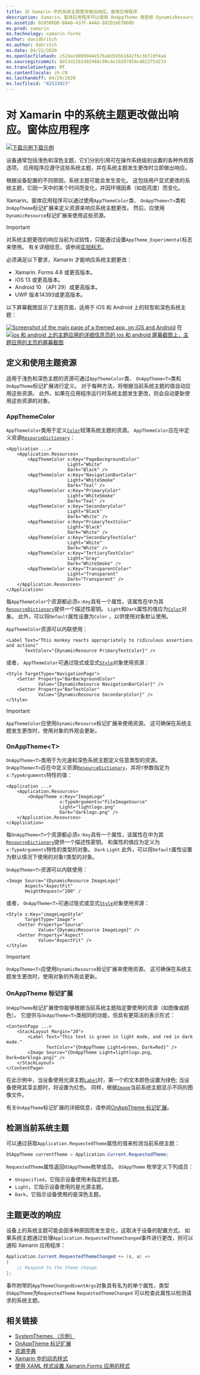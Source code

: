 ```yaml
---
title: 对 Xamarin 中的系统主题更改做出响应。窗体应用程序
description: Xamarin。窗体应用程序可以使用 OnAppTheme 类型和 DynamicResource 标记扩展对操作系统主题更改做出响应。
ms.assetid: D10506DD-BAA0-437F-A4AD-882D16E7B60D
ms.prod: xamarin
ms.technology: xamarin-forms
author: davidbritch
ms.author: dabritch
ms.date: 04/22/2020
ms.openlocfilehash: c524ac0809044e576a8d56561642f6c3bf2df4a4
ms.sourcegitcommit: 8d13d2262d02468c99c4e18207d50cd82275d233
ms.translationtype: MT
ms.contentlocale: zh-CN
ms.lasthandoff: 04/29/2020
ms.locfileid: "82533023"
---
```

# <a name="respond-to-system-theme-changes-in-xamarinforms-applications"></a>对 Xamarin 中的系统主题更改做出响应。窗体应用程序

[![下载示例](~/media/shared/download.png)下载示例](https://docs.microsoft.com/samples/xamarin/xamarin-forms-samples/userinterface-systemthemesdemo/)

设备通常包括浅色和深色主题，它们分别引用可在操作系统级别设置的各种外观首选项。 应用程序应遵守这些系统主题，并在系统主题发生更改时立即做出响应。

根据设备配置的不同原因，系统主题可能会发生变化。 这包括用户显式更改的系统主题，它因一天中的某个时间而变化，并因环境因素（如低亮度）而变化。

Xamarin。窗体应用程序可以通过使用`AppThemeColor`类、 `OnAppTheme<T>`类和`OnAppTheme`标记扩展来定义资源来响应系统主题更改。 然后，应使用`DynamicResource`标记扩展来使用这些资源。

> [!IMPORTANT]
> 对系统主题更改的响应当前为试验性，只能通过设置`AppTheme_Experimental`标志来使用。 有关详细信息，请参阅[实验标志](~/xamarin-forms/internals/experimental-flags.md)。

必须满足以下要求，Xamarin 才能响应系统主题更改：

- Xamarin. Forms 4.6 或更高版本。
- iOS 13 或更高版本。
- Android 10 （API 29）或更高版本。
- UWP 版本14393或更高版本。

以下屏幕截图显示了主题页面，适用于 iOS 和 Android 上的轻型和深色系统主题：

[![Screenshot of the main page of a themed app, on iOS and Android](system-theme-changes-images/main-page-both-themes.png "主题应用的主页")](system-theme-changes-images/main-page-both-themes-large.png#lightbox "主题应用的主页")
在[![ios 和 android 上的主题应用的详细信息页](system-theme-changes-images/detail-page-both-themes.png "主题应用的详细信息页")的 ios 和 android 屏幕截图上，主题应用的主页的屏幕截图](system-theme-changes-images/detail-page-both-themes-large.png#lightbox "主题应用的详细信息页")

## <a name="define-and-consume-theme-resources"></a>定义和使用主题资源

适用于浅色和深色主题的资源可通过`AppThemeColor`类、 `OnAppTheme<T>`类和`OnAppTheme`标记扩展进行定义。 对于每种方法，将根据当前系统主题的值自动应用这些资源。 此外，如果在应用程序运行时系统主题发生更改，则会自动更新使用这些资源的对象。

### <a name="appthemecolor"></a>AppThemeColor

`AppThemeColor`类用于定义[`Color`](xref:Xamarin.Forms.Color)轻薄系统主题的资源。 `AppThemeColor`应在中定义资源[`ResourceDictionary`](xref:Xamarin.Forms.ResourceDictionary)：

```xaml
<Application ...>
    <Application.Resources>
        <AppThemeColor x:Key="PageBackgroundColor"
                       Light="White"
                       Dark="Black" />
        <AppThemeColor x:Key="NavigationBarColor"
                       Light="WhiteSmoke"
                       Dark="Teal" />
        <AppThemeColor x:Key="PrimaryColor"
                       Light="WhiteSmoke"
                       Dark="Teal" />
        <AppThemeColor x:Key="SecondaryColor"
                       Light="Black"
                       Dark="White" />
        <AppThemeColor x:Key="PrimaryTextColor"
                       Light="Black"
                       Dark="White" />
        <AppThemeColor x:Key="SecondaryTextColor"
                       Light="White"
                       Dark="White" />
        <AppThemeColor x:Key="TertiaryTextColor"
                       Light="Gray"
                       Dark="WhiteSmoke" />
        <AppThemeColor x:Key="TransparentColor"
                       Light="Transparent"
                       Dark="Transparent" />
    </Application.Resources>
</Application>
```

每`AppThemeColor`个资源都必须`x:Key`具有一个属性，该属性在中为其[`ResourceDictionary`](xref:Xamarin.Forms.ResourceDictionary)提供一个描述性密钥。 `Light`和`Dark`属性的值应为[`Color`](xref:Xamarin.Forms.Color)对象。 此外，可以将`Default`属性设置为`Color` ，以供使用对象默认使用。

`AppThemeColor`资源可以内联使用：

```xaml
<Label Text="This monkey reacts appropriately to ridiculous assertions and actions"
       TextColor="{DynamicResource PrimaryTextColor}" />
```

或者， `AppThemeColor`可通过隐式或显式[`Style`](xref:Xamarin.Forms.Style)对象使用资源：

```xaml
<Style TargetType="NavigationPage">
    <Setter Property="BarBackgroundColor"
            Value="{DynamicResource NavigationBarColor}" />
    <Setter Property="BarTextColor"
            Value="{DynamicResource SecondaryColor}" />
</Style>
```

> [!IMPORTANT]
> `AppThemeColor`应使用`DynamicResource`标记扩展来使用资源。 这可确保在系统主题发生更改时，使用对象的外观会更新。

### <a name="onappthemelttgt"></a>OnAppTheme&lt;T&gt;

`OnAppTheme<T>`类用于为光速和深色系统主题定义任意类型的资源。 `OnAppTheme<T>`应在中定义资源[`ResourceDictionary`](xref:Xamarin.Forms.ResourceDictionary)，并将`T`参数指定为`x:TypeArguments`特性的值：

```xaml
<Application ...>
    <Application.Resources>
        <OnAppTheme x:Key="ImageLogo"
                    x:TypeArguments="FileImageSource"
                    Light="lightlogo.png"
                    Dark="darklogo.png" />
    </Application.Resources>
</Application>
```

每`OnAppTheme<T>`个资源都必须`x:Key`具有一个属性，该属性在中为其[`ResourceDictionary`](xref:Xamarin.Forms.ResourceDictionary)提供一个描述性密钥。 和属性的值应为定义为`x:TypeArguments`特性的类型的对象。 `Dark` `Light` 此外，可以将`Default`属性设置为默认情况下使用的对象`T`类型的对象。

`OnAppTheme<T>`资源可以内联使用：

```xaml
<Image Source="{DynamicResource ImageLogo}"
       Aspect="AspectFit"
       HeightRequest="200" /
```

或者， `OnAppTheme<T>`可通过隐式或显式[`Style`](xref:Xamarin.Forms.Style)对象使用资源：

```xaml
<Style x:Key="imageLogoStyle"
       TargetType="Image">
    <Setter Property="Source"
            Value="{DynamicResource ImageLogo}" />
    <Setter Property="Aspect"
            Value="AspectFit" />
</Style>
```

> [!IMPORTANT]
> `OnAppTheme<T>`应使用`DynamicResource`标记扩展来使用资源。 这可确保在系统主题发生更改时，使用对象的外观会更新。

### <a name="onapptheme-markup-extension"></a>OnAppTheme 标记扩展

`OnAppTheme`标记扩展使你能够根据当前系统主题指定要使用的资源（如图像或颜色）。 它提供与`OnAppTheme<T>`类相同的功能，但具有更简洁的表示形式：

```xaml
<ContentPage ...>
    <StackLayout Margin="20">
        <Label Text="This text is green in light mode, and red in dark mode."
               TextColor="{OnAppTheme Light=Green, Dark=Red}" />
        <Image Source="{OnAppTheme Light=lightlogo.png, Dark=darklogo.png}" />
    </StackLayout>
</ContentPage>
```

在此示例中，当设备使用光源主题[`Label`](xref:Xamarin.Forms.Label)时，第一个的文本颜色设置为绿色; 当设备使用其深主题时，将设置为红色。 同样，根据[`Image`](xref:Xamarin.Forms.Image)当前系统主题显示不同的图像文件。

有关`OnAppTheme`标记扩展的详细信息，请参阅[OnAppTheme 标记扩展](~/xamarin-forms/xaml/markup-extensions/consuming.md#onapptheme-markup-extension)。

## <a name="detect-the-current-system-theme"></a>检测当前系统主题

可以通过获取`Application.RequestedTheme`属性的值来检测当前系统主题：

```csharp
OSAppTheme currentTheme = Application.Current.RequestedTheme;
```

`RequestedTheme`属性返回`OSAppTheme`枚举成员。 `OSAppTheme` 枚举定义下列成员：

- `Unspecified`，它指示设备使用未指定的主题。
- `Light`，它指示设备使用的是光源主题。
- `Dark`，它指示设备使用的是深色主题。

## <a name="react-to-theme-changes"></a>主题更改的响应

设备上的系统主题可能会因多种原因而发生变化，这取决于设备的配置方式。 如果系统主题通过处理`Application.RequestedThemeChanged`事件进行更改，则可以通知 Xamarin 应用程序：

```csharp
Application.Current.RequestedThemeChanged += (s, a) =>
{
    // Respond to the theme change
};
```

事件附带的`AppThemeChangedEventArgs`对象具有名为的单个属性，类型`OSAppTheme`为`RequestedTheme` `RequestedThemeChanged` 可以检查此属性以检测请求的系统主题。

## <a name="related-links"></a>相关链接

- [SystemThemes （示例）](https://docs.microsoft.com/samples/xamarin/xamarin-forms-samples/userinterface-systemthemesdemo/)
- [OnAppTheme 标记扩展](~/xamarin-forms/xaml/markup-extensions/consuming.md#onapptheme-markup-extension)
- [资源字典](~/xamarin-forms/xaml/resource-dictionaries.md)
- [Xamarin 中的动态样式](~/xamarin-forms/user-interface/styles/xaml/dynamic.md)
- [使用 XAML 样式设置 Xamarin.Forms 应用的样式](~/xamarin-forms/user-interface/styles/xaml/index.md)
